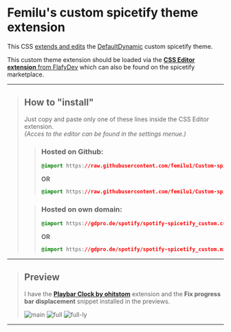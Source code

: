 # Femilu's custom spicetify theme extension

This CSS <ins>extends and edits</ins> the [DefaultDynamic](https://github.com/JulienMaille/spicetify-dynamic-theme) custom spicetify theme.

This custom theme extension should be loaded via the [**CSS Editor extension** from FlafyDev](https://github.com/FlafyDev/spotify-css-editor) which can also be found on the spicetify marketplace.

------
>## How to "install"
>
>Just copy and paste only one of these lines inside the CSS Editor extension.<br>
>*(Acces to the editor can be found in the settings menue.)*
>
>>### Hosted on Github:
>>
>>```CSS
>>@import https://raw.githubusercontent.com/femilu1/Custom-spicetify-theme-extension/refs/heads/main/spotify-spicetify_custom.css
>>```
>>
>>**OR**
>>
>>```CSS
>>@import https://raw.githubusercontent.com/femilu1/Custom-spicetify-theme-extension/refs/heads/main/spotify-spicetify_custom.min.css
>>```
>
>>### Hosted on own domain:
>>
>>```CSS
>>@import https://gdpro.de/spotify/spotify-spicetify_custom.css
>>```
>>
>>**OR**
>>
>>```CSS
>>@import https://gdpro.de/spotify/spotify-spicetify_custom.min.css
>>```
>

------

>## Preview
>I have the [**Playbar Clock by ohitstom**](https://github.com/ohitstom/spicetify-extensions) extension and the **Fix progress bar displacement** snippet installed in the previews.
>
>![main](https://github.com/user-attachments/assets/0d1d5c7f-438c-413e-932a-14d13bf36dd7)
>![full](https://github.com/user-attachments/assets/1527a70d-34aa-456b-b4a7-369c6c904927)
>![full-ly](https://github.com/user-attachments/assets/de3fd282-7d98-409d-8f9f-ce40677cf08a)

------

